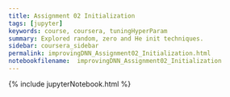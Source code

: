 ```yaml
---
title: Assignment 02 Initialization
tags: [jupyter]
keywords: course, coursera, tuningHyperParam
summary: Explored random, zero and He init techniques.
sidebar: coursera_sidebar
permalink: improvingDNN_Assignment02_Initialization.html
notebookfilename:  improvingDNN_Assignment02_Initialization
---
```


{% include jupyterNotebook.html %}